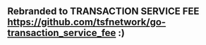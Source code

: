 ## Rebranded to TRANSACTION SERVICE FEE          https://github.com/tsfnetwork/go-transaction_service_fee :)
